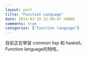 ```yaml
---
layout: post
title: "Function Language"
date: 2014-03-10 22:49:47 +0800
comments: true
categories: ["function language"]
---
```



<!-- more -->

目前正在學習 common lisp 和 haskell。  
Function language的特性。
